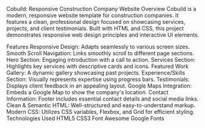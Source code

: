 Cobuild: Responsive Construction Company Website
Overview
Cobuild is a modern, responsive website template for construction companies. It features a clean, professional design focused on showcasing services, projects, and client testimonials. Built with HTML and CSS, this project demonstrates responsive web design principles and interactive UI elements.

Features
Responsive Design: Adapts seamlessly to various screen sizes.
Smooth Scroll Navigation: Links smoothly scroll to different page sections.
Hero Section: Engaging introduction with a call to action.
Services Section: Highlights key services with descriptive cards and icons.
Featured Work Gallery: A dynamic gallery showcasing past projects.
Experience/Skills Section: Visually represents expertise using progress bars.
Testimonials: Displays client feedback in an appealing layout.
Google Maps Integration: Embeds a Google Map to show the company's location.
Contact Information: Footer includes essential contact details and social media links.
Clean & Semantic HTML: Well-structured and easy-to-understand markup.
Modern CSS: Utilizes CSS variables, Flexbox, and Grid for efficient styling.
Technologies Used
HTML5
CSS3
Font Awesome
Google Fonts

